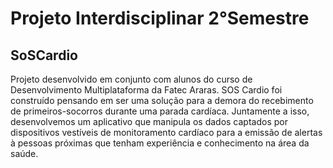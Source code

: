 <h1>Projeto Interdisciplinar 2°Semestre</h1>
<h2>SoSCardio</h1>

Projeto desenvolvido em conjunto com alunos do curso de Desenvolvimento Multiplataforma da Fatec Araras. SOS Cardio foi construído pensando em ser uma solução para a demora do recebimento de primeiros-socorros durante uma parada cardíaca. Juntamente a isso, desenvolvemos um aplicativo que manipula os dados captados por dispositivos vestíveis de monitoramento cardíaco para a emissão de alertas à pessoas próximas que tenham experiência e conhecimento na área da saúde.
